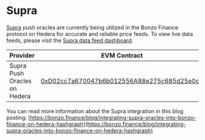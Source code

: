 # Supra

[Supra](https://docs.supra.com/docs/data-feeds/decentralized/networks) push oracles are currently being utilized in the Bonzo Finance protocol on Hedera for accurate and reliable price feeds. To view live data feeds, please visit the [Supra data feed dashboard](https://supra.com/data).

<table><thead><tr><th width="277">Provider</th><th>EVM Contract</th></tr></thead><tbody><tr><td>Supra Push Oracles on Hedera</td><td><a href="https://hashscan.io/mainnet/contract/0.0.4322850">0xD02cc7a670047b6b012556A88e275c685d25e0c9</a></td></tr></tbody></table>

You can read more information about the Supra integration in this blog posting: [https://bonzo.finance/blog/integrating-supra-oracles-into-bonzo-finance-on-hedera-hashgraph](https://bonzo.finance/blog/integrating-supra-oracles-into-bonzo-finance-on-hedera-hashgraph)
